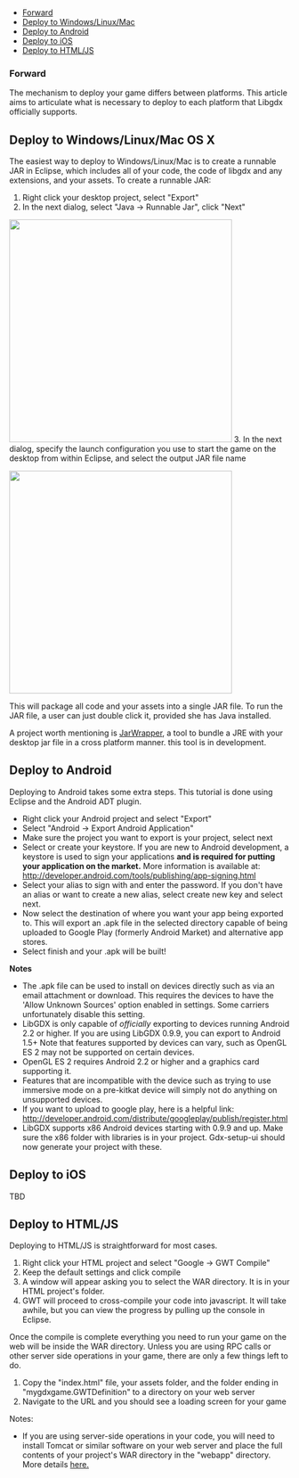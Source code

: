 ###  ###

* [Forward](#Forward)
* [Deploy to Windows/Linux/Mac](#Deploy_to_Windows/Linux/Mac)
* [Deploy to Android](#Deploy_to_Android)
* [Deploy to iOS](#Deploy_to_iOS)
* [Deploy to HTML/JS](#Deploy_to_HTML/JS)


### <a id="Forward"></a>Forward ###
The mechanism to deploy your game differs between platforms. This article aims to articulate what is necessary to deploy to each platform that Libgdx officially supports.

## <a id="Deploy_to_Windows/Linux/Mac"></a>Deploy to Windows/Linux/Mac OS X ##
The easiest way to deploy to Windows/Linux/Mac is to create a runnable JAR in Eclipse, which includes all of your code, the code of libgdx and any extensions, and your assets. To create a runnable JAR:

  1. Right click your desktop project, select "Export"
  2. In the next dialog, select "Java -> Runnable Jar", click "Next"

<img src="http://libgdx.badlogicgames.com/uploads/Screen%20Shot%202013-08-23%20at%2011.12.45-xTDyPTSMu2.png" width="400"></img>
  3. In the next dialog, specify the launch configuration you use to start the game on the desktop from within Eclipse, and select the output JAR file name

<img src="http://libgdx.badlogicgames.com/uploads/Screen%20Shot%202013-08-23%20at%2011.16.10-0STXrLHoAH.png" width="400"></img>

This will package all code and your assets into a single JAR file. To run the JAR file, a user can just double click it, provided she has Java installed.

A project worth mentioning is [JarWrapper](https://github.com/stbachmann/JarWrapper), a tool to bundle a JRE with your desktop jar file in a cross platform manner. this tool is in development.

## <a id="Deploy_to_Android"></a>Deploy to Android ##
Deploying to Android takes some extra steps. This tutorial is done using Eclipse and the Android ADT plugin.
- Right click your Android project and select "Export"
- Select "Android -> Export Android Application"
- Make sure the project you want to export is your project, select next
- Select or create your keystore. If you are new to Android development, a keystore is used to sign your applications **and is required for putting your application on the market.** More information is available at: http://developer.android.com/tools/publishing/app-signing.html
- Select your alias to sign with and enter the password. If you don't have an alias or want to create a new alias, select create new key and select next.
- Now select the destination of where you want your app being exported to. This will export an .apk file in the selected directory capable of being uploaded to Google Play (formerly Android Market) and alternative app stores.
- Select finish and your .apk will be built! 

**Notes**
- The .apk file can be used to install on devices directly such as via an email attachment or download. This requires the devices to have the 'Allow Unknown Sources' option enabled in settings. Some carriers unfortunately disable this setting.
- LibGDX is only capable of *officially* exporting to devices running Android 2.2 or higher. If you are using LibGDX 0.9.9, you can export to Android 1.5+ Note that features supported by devices can vary, such as OpenGL ES 2 may not be supported on certain devices. 
- OpenGL ES 2 requires Android 2.2 or higher and a graphics card supporting it.
- Features that are incompatible with the device such as trying to use immersive mode on a pre-kitkat device will simply not do anything on unsupported devices.
- If you want to upload to google play, here is a helpful link: http://developer.android.com/distribute/googleplay/publish/register.html
- LibGDX supports x86 Android devices starting with 0.9.9 and up. Make sure the x86 folder with libraries is in your project. Gdx-setup-ui should now generate your project with these. 

## <a id="Deploy_to_iOS"></a>Deploy to iOS ##
TBD

## <a id="Deploy_to_HTML/JS"></a>Deploy to HTML/JS ##
Deploying to HTML/JS is straightforward for most cases.
  1. Right click your HTML project and select "Google -> GWT Compile"
  2. Keep the default settings and click compile
  3. A window will appear asking you to select the WAR directory. It is in your HTML project's folder.
  4. GWT will proceed to cross-compile your code into javascript. It will take awhile, but you can view the progress by pulling up the console in Eclipse.

Once the compile is complete everything you need to run your game on the web will be inside the WAR directory. Unless you are using RPC calls or other server side operations in your game, there are only a few things left to do.
  1. Copy the "index.html" file, your assets folder, and the folder ending in "mygdxgame.GWTDefinition" to a directory on your web server
  2. Navigate to the URL and you should see a loading screen for your game

Notes:
  * If you are using server-side operations in your code, you will need to install Tomcat or similar software on your web server and place the full contents of your project's WAR directory in the "webapp" directory. More details [here.](https://tomcat.apache.org/tomcat-6.0-doc/appdev/deployment.html)  